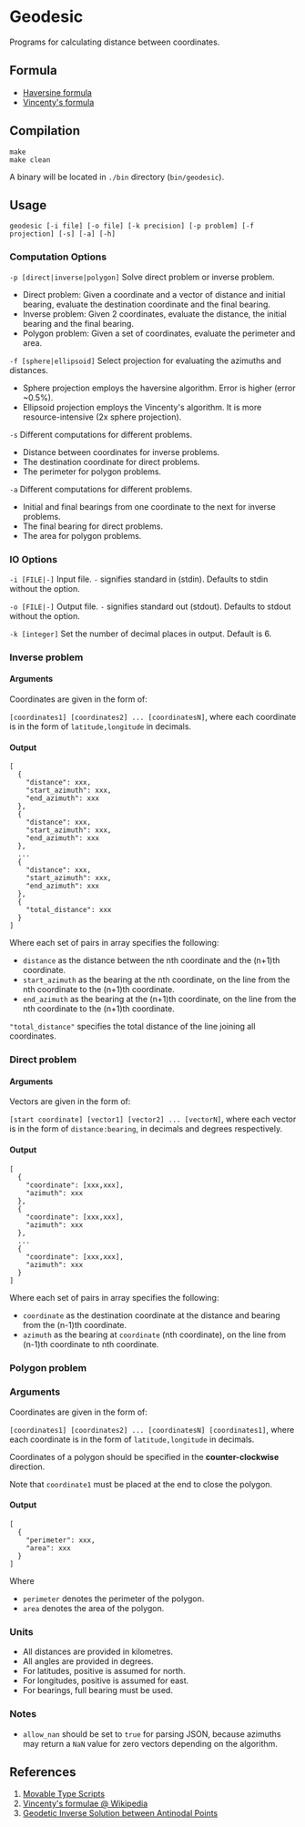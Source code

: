 # Geodesic
Programs for calculating distance between coordinates.

## Formula
* [Haversine formula](https://en.wikipedia.org/wiki/Haversine_formula)
* [Vincenty's formula](https://en.wikipedia.org/wiki/Vincenty%27s_formulae)

## Compilation
```
make
make clean
```
A binary will be located in `./bin` directory (`bin/geodesic`).

## Usage
```
geodesic [-i file] [-o file] [-k precision] [-p problem] [-f projection] [-s] [-a] [-h]
```
### Computation Options
`-p [direct|inverse|polygon]` Solve direct problem or inverse problem.
* Direct problem: Given a coordinate and a vector of distance and initial bearing, evaluate the destination coordinate and the final bearing.
* Inverse problem: Given 2 coordinates, evaluate the distance, the initial bearing and the final bearing.
* Polygon problem: Given a set of coordinates, evaluate the perimeter and area.

`-f [sphere|ellipsoid]` Select projection for evaluating the azimuths and distances.
* Sphere projection employs the haversine algorithm. Error is higher (error ~0.5%).
* Ellipsoid projection employs the Vincenty's algorithm. It is more resource-intensive (2x sphere projection).

`-s` Different computations for different problems.
* Distance between coordinates for inverse problems.
* The destination coordinate for direct problems.
* The perimeter for polygon problems.

`-a` Different computations for different problems.
* Initial and final bearings from one coordinate to the next for inverse problems.
* The final bearing for direct problems.
* The area for polygon problems.

### IO Options
`-i [FILE|-]` Input file. `-` signifies standard in (stdin). Defaults to stdin without the option.

`-o [FILE|-]` Output file. `-` signifies standard out (stdout). Defaults to stdout without the option.

`-k [integer]` Set the number of decimal places in output. Default is 6.

### Inverse problem

#### Arguments
Coordinates are given in the form of:

`[coordinates1] [coordinates2] ... [coordinatesN]`, where
each coordinate is in the form of `latitude,longitude` in decimals.

#### Output
```
[
  {
    "distance": xxx,
    "start_azimuth": xxx,
    "end_azimuth": xxx
  },
  {
    "distance": xxx,
    "start_azimuth": xxx,
    "end_azimuth": xxx
  },
  ...
  {
    "distance": xxx,
    "start_azimuth": xxx,
    "end_azimuth": xxx
  },
  {
    "total_distance": xxx
  }
]
```
Where
each set of pairs in array specifies the following:
* `distance` as the distance between the nth coordinate and the (n+1)th coordinate.
* `start_azimuth` as the bearing at the nth coordinate, on the line from the nth coordinate to the (n+1)th coordinate.
* `end_azimuth` as the bearing at the (n+1)th coordinate, on the line from the nth coordinate to the (n+1)th coordinate.
 
`"total_distance"` specifies the total distance of the line joining all coordinates.

### Direct problem


#### Arguments
Vectors are given in the form of:

`[start coordinate] [vector1] [vector2] ... [vectorN]`, where
each vector is in the form of `distance:bearing`, in decimals and degrees respectively.

#### Output
```
[
  {
    "coordinate": [xxx,xxx],
    "azimuth": xxx
  },
  {
    "coordinate": [xxx,xxx],
    "azimuth": xxx
  },
  ...
  {
    "coordinate": [xxx,xxx],
    "azimuth": xxx
  }
]
```
Where
each set of pairs in array specifies the following:
* `coordinate` as the destination coordinate at the distance and bearing from the (n-1)th coordinate.
* `azimuth` as the bearing at `coordinate` (nth coordinate), on the line from (n-1)th coordinate to nth coordinate.

### Polygon problem

### Arguments
Coordinates are given in the form of:

`[coordinates1] [coordinates2] ... [coordinatesN] [coordinates1]`, where
each coordinate is in the form of `latitude,longitude` in decimals.

Coordinates of a polygon should be specified in the **counter-clockwise** direction.

Note that `coordinate1` must be placed at the end to close the polygon.

#### Output
```
[
  {
    "perimeter": xxx,
    "area": xxx
  }
]
```
Where
* `perimeter` denotes the perimeter of the polygon.
* `area` denotes the area of the polygon.

### Units
* All distances are provided in kilometres.
* All angles are provided in degrees.
* For latitudes, positive is assumed for north.
* For longitudes, positive is assumed for east.
* For bearings, full bearing must be used.

### Notes
* `allow_nan` should be set to `true` for parsing JSON, because azimuths may return a `NaN` value for zero vectors depending on the algorithm.

## References
1. [Movable Type Scripts](https://www.movable-type.co.uk/scripts/latlong.html)
2. [Vincenty's formulae @ Wikipedia](https://en.wikipedia.org/wiki/Vincenty%27s_formulae)
3. [Geodetic Inverse Solution between Antinodal Points](https://geographiclib.sourceforge.io/geodesic-papers/vincenty75b.pdf)
